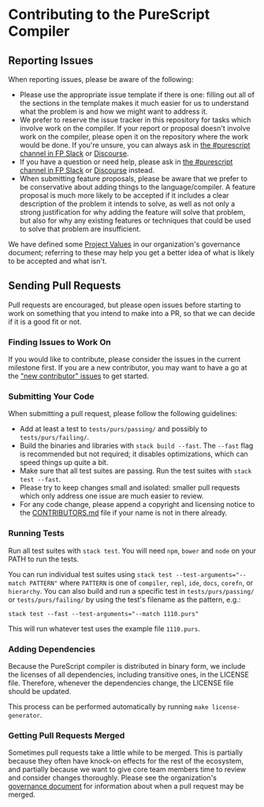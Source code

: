 # Contributing to the PureScript Compiler

## Reporting Issues

When reporting issues, please be aware of the following:

* Please use the appropriate issue template if there is one: filling out all of the sections in the template makes it much easier for us to understand what the problem is and how we might want to address it.
* We prefer to reserve the issue tracker in this repository for tasks which involve work on the compiler. If your report or proposal doesn't involve work on the compiler, please open it on the repository where the work would be done. If you're unsure, you can always ask in [the #purescript channel in FP Slack][] or [Discourse][].
* If you have a question or need help, please ask in [the #purescript channel in FP Slack][] or [Discourse][] instead.
* When submitting feature proposals, please be aware that we prefer to be conservative about adding things to the language/compiler. A feature proposal is much more likely to be accepted if it includes a clear description of the problem it intends to solve, as well as not only a strong justification for why adding the feature will solve that problem, but also for why any existing features or techniques that could be used to solve that problem are insufficient.

We have defined some [Project Values](https://github.com/purescript/governance#project-values) in our organization's governance document; referring to these may help you get a better idea of what is likely to be accepted and what isn't.

## Sending Pull Requests

Pull requests are encouraged, but please open issues before starting to work on something that you intend to make into a PR, so that we can decide if it is a good fit or not.

### Finding Issues to Work On

If you would like to contribute, please consider the issues in the current milestone first. If you are a new contributor, you may want to have a go at the ["new contributor" issues](https://github.com/purescript/purescript/labels/new%20contributor) to get started.

### Submitting Your Code

When submitting a pull request, please follow the following guidelines:

- Add at least a test to `tests/purs/passing/` and possibly to `tests/purs/failing/`.
- Build the binaries and libraries with `stack build --fast`. The `--fast` flag is recommended but not required; it disables optimizations, which can speed things up quite a bit.
- Make sure that all test suites are passing. Run the test suites with `stack test --fast`.
- Please try to keep changes small and isolated: smaller pull requests which only address one issue are much easier to review.
- For any code change, please append a copyright and licensing notice to the [CONTRIBUTORS.md](CONTRIBUTORS.md) file if your name is not in there already.

### Running Tests

Run all test suites with `stack test`. You will need `npm`, `bower` and `node` on your PATH to run the tests.

You can run individual test suites using `stack test --test-arguments="--match PATTERN"` where `PATTERN` is one of `compiler`, `repl`, `ide`, `docs`, `corefn`, or `hierarchy`. You can also build and run a specific test in `tests/purs/passing/` or `tests/purs/failing/` by using the test's filename as the pattern, e.g.:

```
stack test --fast --test-arguments="--match 1110.purs"
```

This will run whatever test uses the example file `1110.purs`.

### Adding Dependencies

Because the PureScript compiler is distributed in binary form, we include the licenses of all dependencies, including transitive ones, in the LICENSE file. Therefore, whenever the dependencies change, the LICENSE file should be updated.

This process can be performed automatically by running `make license-generator`.

### Getting Pull Requests Merged

Sometimes pull requests take a little while to be merged. This is partially because they often have knock-on effects for the rest of the ecosystem, and partially because we want to give core team members time to review and consider changes thoroughly. Please see the organization's [governance document](https://github.com/purescript/governance) for information about when a pull request may be merged.

[the #purescript channel in FP Slack]: https://functionalprogramming.slack.com/
[Discourse]: https://discourse.purescript.org/
